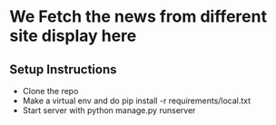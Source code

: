 # We Fetch the news from different site display here
## Setup Instructions

* Clone the repo
* Make a virtual env and do pip install -r requirements/local.txt
* Start server with python manage.py runserver
